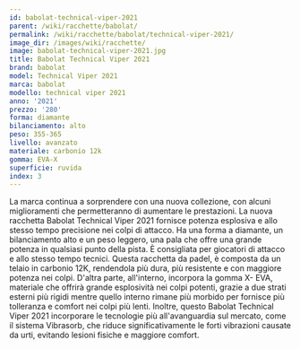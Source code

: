 ```yaml
---
id: babolat-technical-viper-2021
parent: /wiki/racchette/babolat/
permalink: /wiki/racchette/babolat/technical-viper-2021/
image_dir: /images/wiki/racchette/
image: babolat-technical-viper-2021.jpg
title: Babolat Technical Viper 2021
brand: babolat
model: Technical Viper 2021
marca: babolat
modello: technical viper 2021
anno: '2021'
prezzo: '280'
forma: diamante
bilanciamento: alto
peso: 355-365
livello: avanzato
materiale: carbonio 12k
gomma: EVA-X
superficie: ruvida
index: 3
---
```

La marca continua a sorprendere con una nuova collezione, con alcuni miglioramenti che permetteranno di aumentare le prestazioni. La nuova racchetta Babolat Technical Viper 2021 fornisce potenza esplosiva e allo stesso tempo precisione nei colpi di attacco. Ha una forma a diamante, un bilanciamento alto e un peso leggero, una pala che offre una grande potenza in qualsiasi punto della pista. È consigliata per giocatori di attacco e allo stesso tempo tecnici. Questa racchetta da padel, è composta da un telaio in carbonio 12K, rendendola più dura, più resistente e con maggiore potenza nei colpi. D'altra parte, all'interno, incorpora la gomma X- EVA, materiale che offrirà grande esplosività nei colpi potenti, grazie a due strati esterni più rigidi mentre quello interno rimane più morbido per fornisce più tolleranza e comfort nei colpi più lenti. Inoltre, questo Babolat Technical Viper 2021 incorporare le tecnologie più all'avanguardia sul mercato, come il sistema Vibrasorb, che riduce significativamente le forti vibrazioni causate da urti, evitando lesioni fisiche e maggiore comfort.